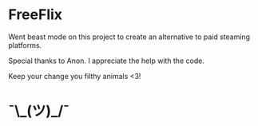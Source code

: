 # FreeFlix 

Went beast mode on this project to create an alternative to paid steaming platforms. 

Special thanks to Anon. I appreciate the help with the code.

Keep your change you filthy animals <3!

#  ¯\\\_(ツ)\_/¯
